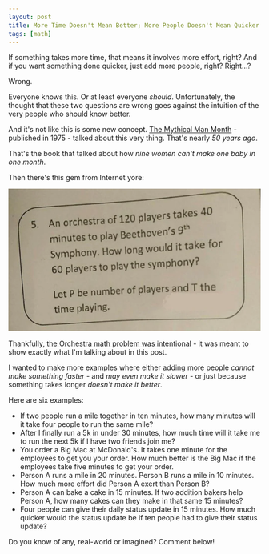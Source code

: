 ```yaml
---
layout: post
title: More Time Doesn't Mean Better; More People Doesn't Mean Quicker
tags: [math]
---
```


If something takes more time, that means it involves more effort, right? And if you want something done quicker, just add more people, right? Right...?

Wrong.

Everyone knows this. Or at least everyone *should*. Unfortunately, the thought that these two questions are wrong goes against the intuition of the very people who should know better.

And it's not like this is some new concept. [The Mythical Man Month](https://www.amazon.com/Mythical-Man-Month-Software-Engineering-Anniversary/dp/0201835959) - published in 1975 - talked about this very thing. That's nearly *50 years ago*.

That's the book that talked about how *nine women can't make one baby in one month*.

Then there's this gem from Internet yore:

![the Orchestra math problem](/images/orchestra-math-problem.webp)

Thankfully, [the Orchestra math problem was intentional](https://twitter.com/LongmoorClaire/status/918014499071897600) - it was meant to show exactly what I'm talking about in this post.

I wanted to make more examples where either adding more people *cannot make something faster* - and *may even make it slower* - or just because something takes longer *doesn't make it better*.

Here are six examples:

* If two people run a mile together in ten minutes, how many minutes will it take four people to run the same mile?
* After I finally run a 5k in under 30 minutes, how much time will it take me to run the next 5k if I have two friends join me?
* You order a Big Mac at McDonald's. It takes one minute for the employees to get you your order. How much better is the Big Mac if the employees take five minutes to get your order.
* Person A runs a mile in 20 minutes. Person B runs a mile in 10 minutes. How much more effort did Person A exert than Person B?
* Person A can bake a cake in 15 minutes. If two addition bakers help Person A, how many cakes can they make in that same 15 minutes?
* Four people can give their daily status update in 15 minutes. How much quicker would the status update be if ten people had to give their status update?

Do you know of any, real-world or imagined? Comment below!
